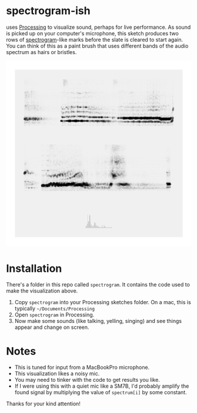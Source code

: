 # spectrogram-ish

uses [Processing](https://processing.org) to visualize sound, perhaps for live performance. As sound is picked up on your computer's microphone, this sketch produces two rows of [spectrogram](https://en.wikipedia.org/wiki/Spectrogram)-like marks before the slate is cleared to start again. You can think of this as a paint brush that uses different bands of the audio spectrum as hairs or bristles.

![Screen capture](./screencapture.png)


# Installation

There's a folder in this repo called `spectrogram`. It contains the code used to make the visualization above.

1. Copy `spectrogram` into your Processing sketches folder. On a mac, this is typically `~/Documents/Processing`
2. Open `spectrogram` in Processing.
3. Now make some sounds (like talking, yelling, singing) and see things appear and change on screen.

# Notes
- This is tuned for input from a MacBookPro microphone. 
- This visualization likes a noisy mic.
- You may need to tinker with the code to get results you like. 
- If I were using this with a quiet mic like a SM7B, I'd probably amplify the found signal by multiplying the value of `spectrum[i]` by some constant.

Thanks for your kind attention!

